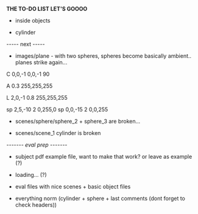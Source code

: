 
**THE TO-DO LIST LET'S GOOOO**

- inside objects

- cylinder


 ----- next -----

- images/plane - with two spheres, spheres become basically ambient.. 
	planes strike again...

C              0,0,-1      0,0,-1     90

A               0.3      255,255,255

L               2,0,-1     0.8     255,255,255

sp              2,5,-10       2    0,255,0
sp               0,0,-15      2      0,0,255

 - scenes/sphere/sphere_2 + sphere_3 are broken...

 - scenes/scene_1 cylinder is broken



*------- eval prep -------*

- subject pdf example file, want to make that work? or leave as example (?)

- loading... (?)

- eval files with nice scenes + basic object files

- everything norm (cylinder + sphere + last comments (dont forget to check headers))

